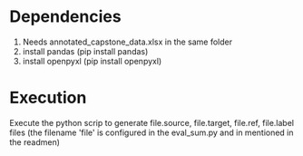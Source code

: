 # Dependencies

  1. Needs annotated_capstone_data.xlsx in the same folder
  2. install pandas (pip install pandas)
  3. install openpyxl (pip install openpyxl)


# Execution

Execute the python scrip to generate file.source, file.target, file.ref, file.label files (the filename 'file' is configured in the eval_sum.py and in mentioned in the readmen)
